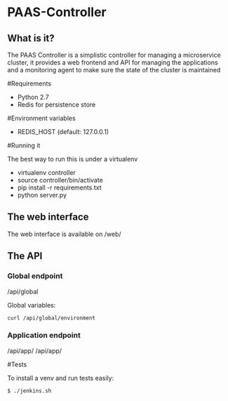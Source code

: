 PAAS-Controller
=======

## What is it?

The PAAS Controller is a simplistic controller for managing a microservice cluster, it provides a web frontend and API for managing the applications and a monitoring agent to make sure the state of the cluster is maintained

#Requirements
- Python 2.7
- Redis for persistence store

#Environment variables

- REDIS_HOST (default: 127.0.0.1)

#Running it

The best way to run this is under a virtualenv

- virtualenv controller
- source controller/bin/activate
- pip install -r requirements.txt
- python server.py

## The web interface

The web interface is available on /web/

## The API

### Global endpoint

/api/global

Global variables:
```
curl /api/global/environment
```

### Application endpoint

/api/app/
/api/app/<app-name>

#Tests

To install a venv and run tests easily:

```
$ ./jenkins.sh
```
